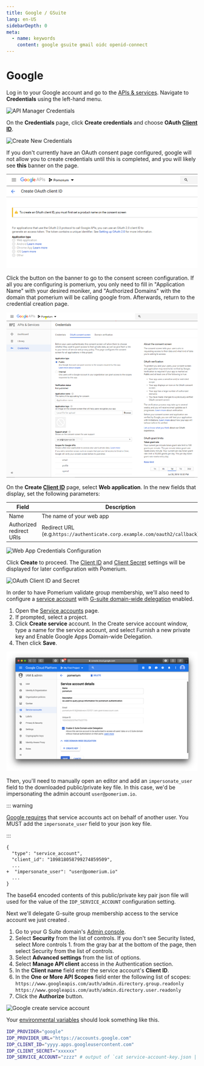```yaml
---
title: Google / GSuite
lang: en-US
sidebarDepth: 0
meta:
  - name: keywords
    content: google gsuite gmail oidc openid-connect
---
```


# Google

Log in to your Google account and go to the [APIs & services](https://console.developers.google.com/projectselector/apis/credentials). Navigate to **Credentials** using the left-hand menu.

![API Manager Credentials](./img/google-credentials.png)

On the **Credentials** page, click **Create credentials** and choose **OAuth [Client ID]**.

![Create New Credentials](./img/google-create-new-credentials.png)

If you don't currently have an OAuth consent page configured, google will not allow you to create credentials until this is completed, and you will likely see **this** banner on the page.

![OAuth Consent Banner](./img/google-consent-banner.png)

Click the button on the banner to go to the consent screen configuration. If all you are configuring is pomerium, you only need to fill in "Application Name" with your desired moniker, and "Authorized Domains" with the domain that pomerium will be calling google from. Afterwards, return to the credential creation page.

![OAuth Consent Configuration](./img/google-oauth-consent.png)

On the **Create [Client ID]** page, select **Web application**. In the new fields that display, set the following parameters:

| Field                    | Description                                                                |
| ------------------------ | -------------------------------------------------------------------------- |
| Name                     | The name of your web app                                                   |
| Authorized redirect URIs | Redirect URL (e.g.`https://authenticate.corp.example.com/oauth2/callback`) |

![Web App Credentials Configuration](./img/google-create-client-id-config.png)

Click **Create** to proceed. The [Client ID] and [Client Secret] settings will be displayed for later configuration with Pomerium.

![OAuth Client ID and Secret](./img/google-oauth-client-info.png)

In order to have Pomerium validate group membership, we'll also need to configure a [service account](https://console.cloud.google.com/iam-admin/serviceaccounts) with [G-suite domain-wide delegation](https://developers.google.com/admin-sdk/directory/v1/guides/delegation) enabled.

1. Open the [Service accounts](https://console.cloud.google.com/iam-admin/serviceaccounts) page.
2. If prompted, select a project.
3. Click **Create service** account. In the Create service account window, type a name for the service account, and select Furnish a new private key and Enable Google Apps Domain-wide Delegation.
4. Then click **Save**.

![Google create service account](./img/google-create-sa.png)

Then, you'll need to manually open an editor and add an `impersonate_user` field to the downloaded public/private key file. In this case, we'd be impersonating the admin account `user@pomerium.io`.

::: warning

[Google requires](https://stackoverflow.com/questions/48585700/is-it-possible-to-call-apis-from-service-account-without-acting-on-behalf-of-a-u/48601364#48601364) that service accounts act on behalf of another user. You MUST add the `impersonate_user` field to your json key file.

:::

```git
{
  "type": "service_account",
  "client_id": "109818058799274859509",
  ...
+  "impersonate_user": "user@pomerium.io"
  ...
}
```

The base64 encoded contents of this public/private key pair json file will used for the value of the `IDP_SERVICE_ACCOUNT` configuration setting.

Next we'll delegate G-suite group membership access to the service account we just created .

1. Go to your G Suite domain's [Admin console](http://admin.google.com/).
2. Select **Security** from the list of controls. If you don't see Security listed, select More controls 1\. from the gray bar at the bottom of the page, then select Security from the list of controls.
3. Select **Advanced settings** from the list of options.
4. Select **Manage API client** access in the Authentication section.
5. In the **Client name** field enter the service account's **Client ID**.
6. In the **One or More API Scopes** field enter the following list of scopes: `https://www.googleapis.com/auth/admin.directory.group.readonly` `https://www.googleapis.com/auth/admin.directory.user.readonly`
7. Click the **Authorize** button.

![Google create service account](./img/google-gsuite-add-scopes.png)

Your [environmental variables] should look something like this.

```bash
IDP_PROVIDER="google"
IDP_PROVIDER_URL="https://accounts.google.com"
IDP_CLIENT_ID="yyyy.apps.googleusercontent.com"
IDP_CLIENT_SECRET="xxxxxx"
IDP_SERVICE_ACCOUNT="zzzz" # output of `cat service-account-key.json | base64`
```

[client id]: ../../configuration/readme.md#identity-provider-client-id
[client secret]: ../../configuration/readme.md#identity-provider-client-secret
[environmental variables]: https://en.wikipedia.org/wiki/Environment_variable
[oauth2]: https://oauth.net/2/
[openid connect]: https://en.wikipedia.org/wiki/OpenID_Connect
